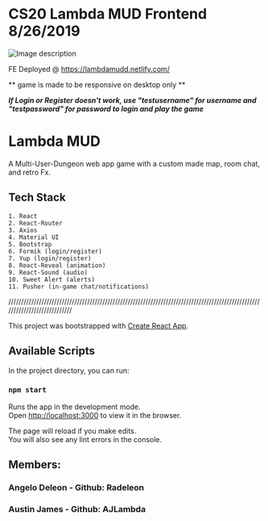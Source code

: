 # CS20 Lambda MUD Frontend  8/26/2019
![Image description](https://i.ibb.co/ZcrjSV4/lambdamud2.png)

FE Deployed @ https://lambdamudd.netlify.com/

** game is made to be responsive on desktop only **

***If Login or Register doesn't work, use "testusername" for username and "testpassword" for password to login and play the game***

# Lambda MUD 

A Multi-User-Dungeon web app game with a custom made map, room chat, and retro Fx.

## Tech Stack

```
1. React
2. React-Router
3. Axios
4. Material UI
5. Bootstrap
6. Formik (login/register)
7. Yup (login/register)
8. React-Reveal (animation)
9. React-Sound (audio)
10. Sweet Alert (alerts)
11. Pusher (in-game chat/notifications)

```

////////////////////////////////////////////////////////////////////////////////////////////////////////////////////////////

This project was bootstrapped with [Create React App](https://github.com/facebook/create-react-app).

## Available Scripts

In the project directory, you can run:

### `npm start`

Runs the app in the development mode.<br>
Open [http://localhost:3000](http://localhost:3000) to view it in the browser.

The page will reload if you make edits.<br>
You will also see any lint errors in the console.


## Members:
### Angelo Deleon - Github: Radeleon
### Austin James - Github: AJLambda
